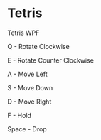 # Tetris
Tetris WPF

Q - Rotate Clockwise

E - Rotate Counter Clockwise

A - Move Left

S - Move Down

D - Move Right

F - Hold

Space - Drop
